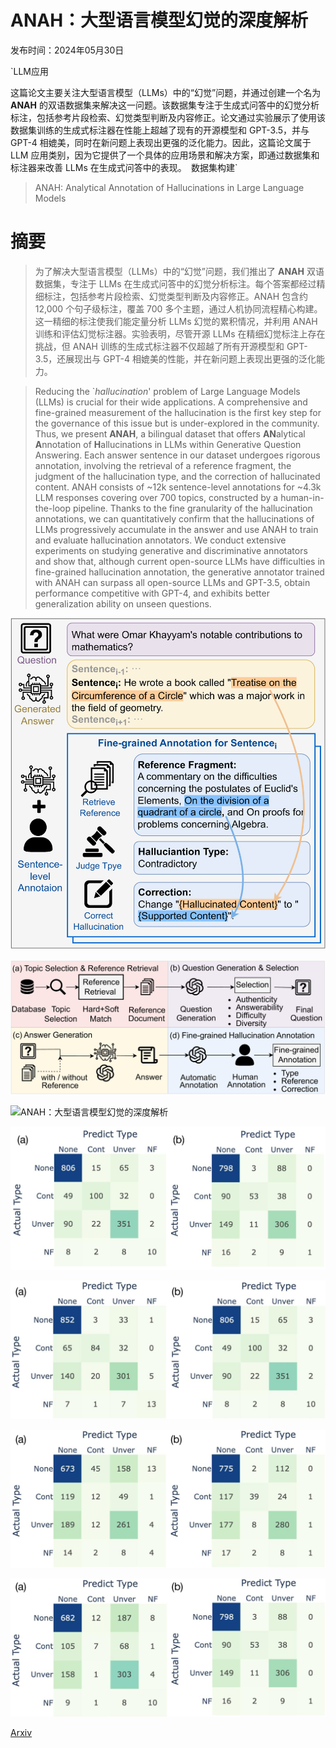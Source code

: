 # ANAH：大型语言模型幻觉的深度解析

发布时间：2024年05月30日

`LLM应用

这篇论文主要关注大型语言模型（LLMs）中的“幻觉”问题，并通过创建一个名为 **ANAH** 的双语数据集来解决这一问题。该数据集专注于生成式问答中的幻觉分析标注，包括参考片段检索、幻觉类型判断及内容修正。论文通过实验展示了使用该数据集训练的生成式标注器在性能上超越了现有的开源模型和 GPT-3.5，并与 GPT-4 相媲美，同时在新问题上表现出更强的泛化能力。因此，这篇论文属于 LLM 应用类别，因为它提供了一个具体的应用场景和解决方案，即通过数据集和标注器来改善 LLMs 在生成式问答中的表现。` `数据集构建`

> ANAH: Analytical Annotation of Hallucinations in Large Language Models

# 摘要

> 为了解决大型语言模型（LLMs）中的“幻觉”问题，我们推出了 **ANAH** 双语数据集，专注于 LLMs 在生成式问答中的幻觉分析标注。每个答案都经过精细标注，包括参考片段检索、幻觉类型判断及内容修正。ANAH 包含约 12,000 个句子级标注，覆盖 700 多个主题，通过人机协同流程精心构建。这一精细的标注使我们能定量分析 LLMs 幻觉的累积情况，并利用 ANAH 训练和评估幻觉标注器。实验表明，尽管开源 LLMs 在精细幻觉标注上存在挑战，但 ANAH 训练的生成式标注器不仅超越了所有开源模型和 GPT-3.5，还展现出与 GPT-4 相媲美的性能，并在新问题上表现出更强的泛化能力。

> Reducing the `$\textit{hallucination}$' problem of Large Language Models (LLMs) is crucial for their wide applications. A comprehensive and fine-grained measurement of the hallucination is the first key step for the governance of this issue but is under-explored in the community. Thus, we present $\textbf{ANAH}$, a bilingual dataset that offers $\textbf{AN}$alytical $\textbf{A}$nnotation of $\textbf{H}$allucinations in LLMs within Generative Question Answering. Each answer sentence in our dataset undergoes rigorous annotation, involving the retrieval of a reference fragment, the judgment of the hallucination type, and the correction of hallucinated content. ANAH consists of ~12k sentence-level annotations for ~4.3k LLM responses covering over 700 topics, constructed by a human-in-the-loop pipeline. Thanks to the fine granularity of the hallucination annotations, we can quantitatively confirm that the hallucinations of LLMs progressively accumulate in the answer and use ANAH to train and evaluate hallucination annotators. We conduct extensive experiments on studying generative and discriminative annotators and show that, although current open-source LLMs have difficulties in fine-grained hallucination annotation, the generative annotator trained with ANAH can surpass all open-source LLMs and GPT-3.5, obtain performance competitive with GPT-4, and exhibits better generalization ability on unseen questions.

![ANAH：大型语言模型幻觉的深度解析](../../../paper_images/2405.20315/x1.png)

![ANAH：大型语言模型幻觉的深度解析](../../../paper_images/2405.20315/x2.png)

![ANAH：大型语言模型幻觉的深度解析](../../../paper_images/2405.20315/x3.png)

![ANAH：大型语言模型幻觉的深度解析](../../../paper_images/2405.20315/x4.png)

![ANAH：大型语言模型幻觉的深度解析](../../../paper_images/2405.20315/x5.png)

![ANAH：大型语言模型幻觉的深度解析](../../../paper_images/2405.20315/x6.png)

![ANAH：大型语言模型幻觉的深度解析](../../../paper_images/2405.20315/x7.png)

[Arxiv](https://arxiv.org/abs/2405.20315)